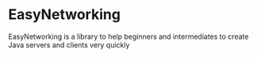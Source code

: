 # EasyNetworking
EasyNetworking is a library to help beginners and intermediates to create Java servers and clients very quickly
